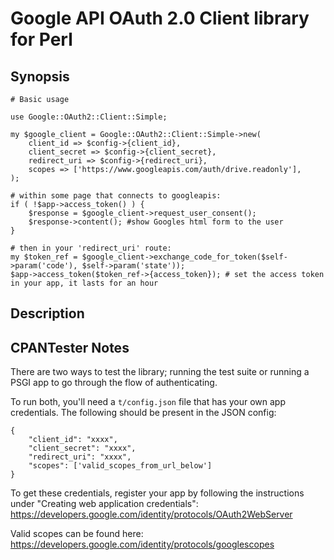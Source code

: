 # Google API OAuth 2.0 Client library for Perl

## Synopsis

```
# Basic usage

use Google::OAuth2::Client::Simple;

my $google_client = Google::OAuth2::Client::Simple->new(
    client_id => $config->{client_id},
    client_secret => $config->{client_secret},
    redirect_uri => $config->{redirect_uri},
    scopes => ['https://www.googleapis.com/auth/drive.readonly'],
);

# within some page that connects to googleapis:
if ( !$app->access_token() ) {
    $response = $google_client->request_user_consent();
    $response->content(); #show Googles html form to the user
}

# then in your 'redirect_uri' route:
my $token_ref = $google_client->exchange_code_for_token($self->param('code'), $self->param('state'));
$app->access_token($token_ref->{access_token}); # set the access token in your app, it lasts for an hour

```

## Description

## CPANTester Notes

There are two ways to test the library; running the test suite or running a PSGI app to go through the flow of authenticating.

To run both, you'll need a `t/config.json` file that has your own app credentials.
The following should be present in the JSON config:

```
{
    "client_id": "xxxx",
    "client_secret": "xxxx",
    "redirect_uri": "xxxx",
    "scopes": ['valid_scopes_from_url_below']
}
```

To get these credentials, register your app by following the instructions under "Creating web application credentials":
https://developers.google.com/identity/protocols/OAuth2WebServer

Valid scopes can be found here:
https://developers.google.com/identity/protocols/googlescopes
